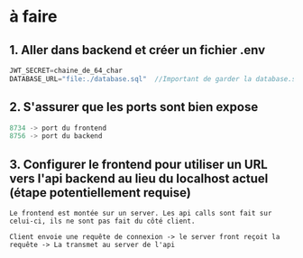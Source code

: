 # à faire

## 1. Aller dans backend et créer un fichier .env
```javascript
JWT_SECRET=chaine_de_64_char
DATABASE_URL="file:./database.sql"  //Important de garder la database.sql, car elle contient des donnés de vérifications pour attribuer les notes des élèves
```

## 2. S'assurer que les ports sont bien expose
```javascript
8734 -> port du frontend
8756 -> port du backend
```

## 3. Configurer le frontend pour utiliser un URL vers l'api backend au lieu du localhost actuel (étape potentiellement requise)
```
Le frontend est montée sur un server. Les api calls sont fait sur celui-ci, ils ne sont pas fait du côté client.

Client envoie une requête de connexion -> le server front reçoit la requête -> La transmet au server de l'api
```